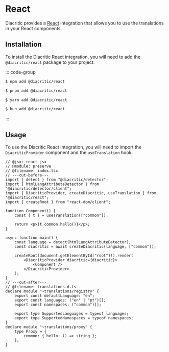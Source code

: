 # React

Diacritic provides a [React](https://react.dev) integration that allows you to use the translations in your React components.

## Installation

To install the Diacritic React integration, you will need to add the `@diacritic/react` package to your project:

::: code-group

```sh [NPM]
$ npm add @diacritic/react
```

```sh [PNPM]
$ pnpm add @diacritic/react
```

```sh [Yarn]
$ yarn add @diacritic/react
```

```sh [Bun]
$ bun add @diacritic/react
```

:::

## Usage

To use the Diacritic React integration, you will need to import the `DiacriticProvider` component and the `useTranslation` hook:

```tsx twoslash
// @jsx: react-jsx
// @module: preserve
// @filename: index.tsx
// ---cut-before---
import { detect } from "@diacritic/detector";
import { htmlLangAttributeDetector } from "@diacritic/detector/client";
import { DiacriticProvider, createDiacritic, useTranslation } from "@diacritic/react";
import { createRoot } from "react-dom/client";

function Component() {
	const { t } = useTranslation(["common"]);

	return <p>{t.common.hello()}</p>;
}

async function main() {
	const language = detect(htmlLangAttributeDetector);
	const diacritic = await createDiacritic(language, ["common"]);

	createRoot(document.getElementById("root")!).render(
		<DiacriticProvider diacritic={diacritic}>
			<Component />
		</DiacriticProvider>
	);
}
// ---cut-after---
// @filename: translations.d.ts
declare module "~translations/registry" {
	export const defaultLanguage: "en";
	export const languages: ("en" | "pt")[];
	export const namespaces: ("common")[];

	export type SupportedLanguages = typeof languages;
	export type SupportedNamespaces = typeof namespaces;
}
declare module "~translations/proxy" {
	type Proxy = {
		common: { hello: () => string };
	};
}
```
